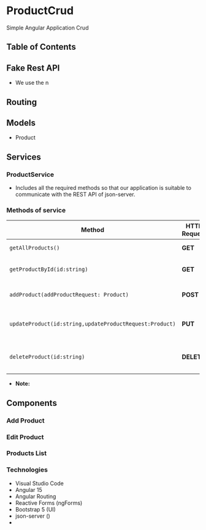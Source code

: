# ProductCrud
Simple Angular Application Crud 

## Table of Contents


## Fake Rest API
- We use the n
## Routing



## Models

- Product

## Services

### ProductService

- Includes all the required methods so that our application is suitable to communicate with the REST API of json-server.

### Methods of service
| Method | HTTP Request |  Description |
| --- | --- |  --- |
| `getAllProducts()` | **GET** | Returns the list of all products
| `getProductById(id:string)` | **GET**  | Returns the specific product with the specific id
| `addProduct(addProductRequest: Product)` | **POST** | Adds new product with new data {addProductRequest}
| `updateProduct(id:string,updateProductRequest:Product)` | **PUT**  | Updates the product with the specific id with the new data {updateProductRequest}
| `deleteProduct(id:string)` | **DELETE**  | Delete the specific product with the specific id from our database

- **Note:** 





## Components

### Add Product 

### Edit Product
### Products List

### Technologies 

- Visual Studio Code
- Angular 15
- Angular Routing
- Reactive Forms (ngForms)
- Bootstrap 5 (UI)
- json-server ()
- 
